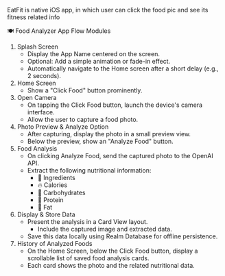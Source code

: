 

EatFit is native iOS app, in which user can click the food pic and see its fitness related info


🍽️ Food Analyzer App Flow
Modules
1. Splash Screen
    * Display the App Name centered on the screen.
    * Optional: Add a simple animation or fade-in effect.
    * Automatically navigate to the Home screen after a short delay (e.g., 2 seconds).
2. Home Screen
    * Show a "Click Food" button prominently.
3. Open Camera
    * On tapping the Click Food button, launch the device's camera interface.
    * Allow the user to capture a food photo.
4. Photo Preview & Analyze Option
    * After capturing, display the photo in a small preview view.
    * Below the preview, show an "Analyze Food" button.
5. Food Analysis
    * On clicking Analyze Food, send the captured photo to the OpenAI API.
    * Extract the following nutritional information:
        * 🧂 Ingredients
        * 🔥 Calories
        * 🍚 Carbohydrates
        * 🥩 Protein
        * 🧈 Fat
6. Display & Store Data
    * Present the analysis in a Card View layout.
        * Include the captured image and extracted data.
    * Save this data locally using Realm Database for offline persistence.
7. History of Analyzed Foods
    * On the Home Screen, below the Click Food button, display a scrollable list of saved food analysis cards.
    * Each card shows the photo and the related nutritional data.
	